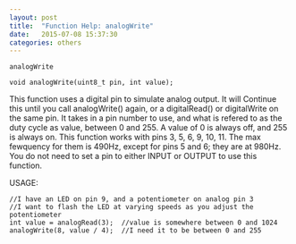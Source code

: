 ```yaml
---
layout: post
title:  "Function Help: analogWrite"
date:   2015-07-08 15:37:30
categories: others
---
```


	analogWrite

	void analogWrite(uint8_t pin, int value);

This function uses a digital pin to simulate analog output. It will Continue this until you call analogWrite() again, or a digitalRead() or digitalWrite on the same pin.
It takes in a pin number to use, and what is refered to as the duty cycle as value, between 0 and 255.
A value of 0 is always off, and 255 is always on.
This function works with pins 3, 5, 6, 9, 10, 11. The max fewquency for them is 490Hz, except for pins 5 and 6; they are at 980Hz.
You do not need to set a pin to either INPUT or OUTPUT to use this function.

USAGE:

	//I have an LED on pin 9, and a potentiometer on analog pin 3
	//I want to flash the LED at varying speeds as you adjust the potentiometer
	int value = analogRead(3);	//value is somewhere between 0 and 1024
	analogWrite(8, value / 4);	//I need it to be between 0 and 255


